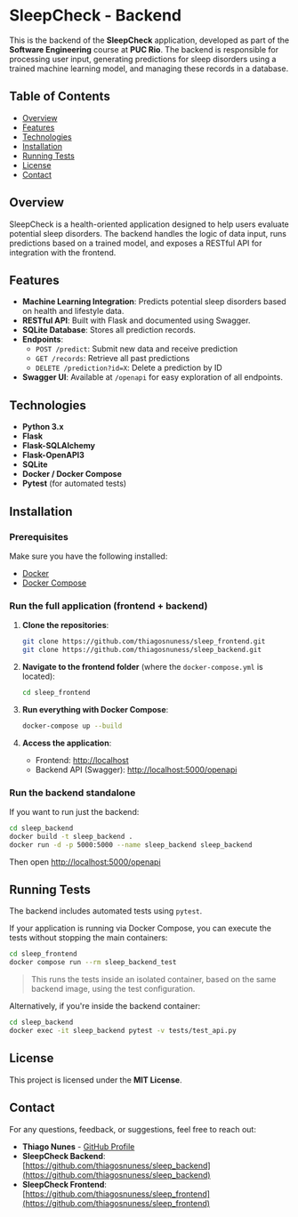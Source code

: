 
# SleepCheck - Backend

This is the backend of the **SleepCheck** application, developed as part of the **Software Engineering** course at **PUC Rio**. The backend is responsible for processing user input, generating predictions for sleep disorders using a trained machine learning model, and managing these records in a database.

## Table of Contents

- [Overview](#overview)
- [Features](#features)
- [Technologies](#technologies)
- [Installation](#installation)
- [Running Tests](#running-tests)
- [License](#license)
- [Contact](#contact)

## Overview

SleepCheck is a health-oriented application designed to help users evaluate potential sleep disorders. The backend handles the logic of data input, runs predictions based on a trained model, and exposes a RESTful API for integration with the frontend.

## Features

- **Machine Learning Integration**: Predicts potential sleep disorders based on health and lifestyle data.
- **RESTful API**: Built with Flask and documented using Swagger.
- **SQLite Database**: Stores all prediction records.
- **Endpoints**:
  - `POST /predict`: Submit new data and receive prediction
  - `GET /records`: Retrieve all past predictions
  - `DELETE /prediction?id=X`: Delete a prediction by ID
- **Swagger UI**: Available at `/openapi` for easy exploration of all endpoints.

## Technologies

- **Python 3.x**
- **Flask**
- **Flask-SQLAlchemy**
- **Flask-OpenAPI3**
- **SQLite**
- **Docker / Docker Compose**
- **Pytest** (for automated tests)

## Installation

### Prerequisites

Make sure you have the following installed:

- [Docker](https://www.docker.com/)
- [Docker Compose](https://docs.docker.com/compose/)

### Run the full application (frontend + backend)

1. **Clone the repositories**:

   ```bash
   git clone https://github.com/thiagosnuness/sleep_frontend.git
   git clone https://github.com/thiagosnuness/sleep_backend.git
   ```

2. **Navigate to the frontend folder** (where the `docker-compose.yml` is located):

   ```bash
   cd sleep_frontend
   ```

3. **Run everything with Docker Compose**:

   ```bash
   docker-compose up --build
   ```

4. **Access the application**:
   - Frontend: [http://localhost](http://localhost)
   - Backend API (Swagger): [http://localhost:5000/openapi](http://localhost:5000/openapi)

### Run the backend standalone

If you want to run just the backend:

```bash
cd sleep_backend
docker build -t sleep_backend .
docker run -d -p 5000:5000 --name sleep_backend sleep_backend
```

Then open [http://localhost:5000/openapi](http://localhost:5000/openapi)

## Running Tests

The backend includes automated tests using `pytest`.

If your application is running via Docker Compose, you can execute the tests without stopping the main containers:

```bash
cd sleep_frontend
docker compose run --rm sleep_backend_test
```

> This runs the tests inside an isolated container, based on the same backend image, using the test configuration.

Alternatively, if you're inside the backend container:

```bash
cd sleep_backend
docker exec -it sleep_backend pytest -v tests/test_api.py
```

## License

This project is licensed under the **MIT License**.

## Contact

For any questions, feedback, or suggestions, feel free to reach out:

- **Thiago Nunes** - [GitHub Profile](https://github.com/thiagosnuness)
- **SleepCheck Backend**: [https://github.com/thiagosnuness/sleep_backend](https://github.com/thiagosnuness/sleep_backend)
- **SleepCheck Frontend**: [https://github.com/thiagosnuness/sleep_frontend](https://github.com/thiagosnuness/sleep_frontend)

